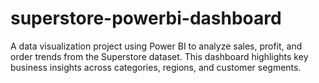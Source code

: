 # superstore-powerbi-dashboard
A data visualization project using Power BI to analyze sales, profit, and order trends from the Superstore dataset. This dashboard highlights key business insights across categories, regions, and customer segments.
